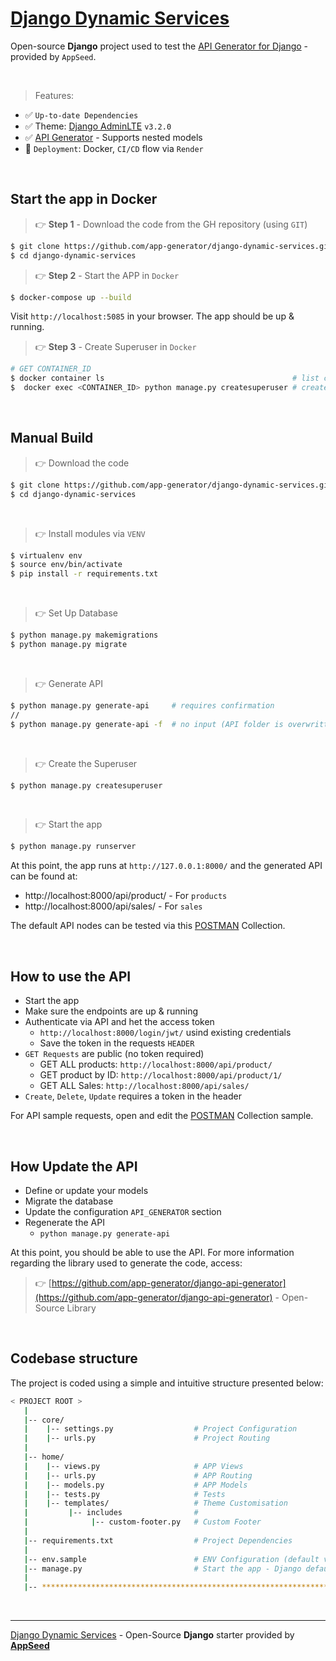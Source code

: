 # [Django Dynamic Services](https://github.com/app-generator/django-dynamic-services) 

Open-source **Django** project used to test the [API Generator for Django](https://github.com/app-generator/django-api-generator) - provided by `AppSeed`.

<br />

> Features: 

- ✅ `Up-to-date Dependencies`
- ✅ Theme: [Django AdminLTE](https://github.com/app-generator/django-admin-adminlte) `v3.2.0`
- ✅ [API Generator](https://github.com/app-generator/django-api-generator) - Supports nested models
- 🚀 `Deployment`: Docker, `CI/CD` flow via `Render`

<br />

## Start the app in Docker

> 👉 **Step 1** - Download the code from the GH repository (using `GIT`)

```bash
$ git clone https://github.com/app-generator/django-dynamic-services.git
$ cd django-dynamic-services
```

> 👉 **Step 2** - Start the APP in `Docker`

```bash
$ docker-compose up --build
```

Visit `http://localhost:5085` in your browser. The app should be up & running.


> 👉 **Step 3** - Create Superuser in `Docker`

```bash
# GET CONTAINER_ID
$ docker container ls                                          # list containes & get the ID
$  docker exec <CONTAINER_ID> python manage.py createsuperuser # create the superuser
```

<br />

## Manual Build 

> 👉 Download the code  

```bash
$ git clone https://github.com/app-generator/django-dynamic-services.git
$ cd django-dynamic-services
```

<br />

> 👉 Install modules via `VENV`  

```bash
$ virtualenv env
$ source env/bin/activate
$ pip install -r requirements.txt
```

<br />

> 👉 Set Up Database

```bash
$ python manage.py makemigrations
$ python manage.py migrate
```

<br />

> 👉 Generate API

```bash
$ python manage.py generate-api     # requires confirmation
// 
$ python manage.py generate-api -f  # no input (API folder is overwritten)
```

<br />

> 👉 Create the Superuser

```bash
$ python manage.py createsuperuser
```

<br />

> 👉 Start the app

```bash
$ python manage.py runserver
```

At this point, the app runs at `http://127.0.0.1:8000/` and the generated API can be found at: 

- http://localhost:8000/api/product/ - For `products`
- http://localhost:8000/api/sales/ - For `sales` 

The default API nodes can be tested via this [POSTMAN](./media/test.postman_collection) Collection.  

<br />

## How to use the API

- Start the app
- Make sure the endpoints are up & running 
- Authenticate via API and het the access token
  - `http://localhost:8000/login/jwt/` usind existing credentials 
  - Save the token in the requests `HEADER`
- `GET Requests` are public (no token required)
  - GET ALL products: `http://localhost:8000/api/product/`
  - GET product by ID: `http://localhost:8000/api/product/1/`
  - GET ALL Sales: `http://localhost:8000/api/sales/`
- `Create`, `Delete`, `Update` requires a token in the header

For API sample requests, open and edit the [POSTMAN](./media/test.postman_collection) Collection sample.

<br />

## How Update the API

- Define or update your models
- Migrate the database
- Update the configuration `API_GENERATOR` section
- Regenerate the API
  - `python manage.py generate-api`

At this point, you should be able to use the API. For more information regarding the library used to generate the code, access: 

> 👉 [https://github.com/app-generator/django-api-generator](https://github.com/app-generator/django-api-generator) - Open-Source Library

<br />

## Codebase structure

The project is coded using a simple and intuitive structure presented below:

```bash
< PROJECT ROOT >
   |
   |-- core/                            
   |    |-- settings.py                  # Project Configuration  
   |    |-- urls.py                      # Project Routing
   |
   |-- home/
   |    |-- views.py                     # APP Views 
   |    |-- urls.py                      # APP Routing
   |    |-- models.py                    # APP Models 
   |    |-- tests.py                     # Tests  
   |    |-- templates/                   # Theme Customisation 
   |         |-- includes                # 
   |              |-- custom-footer.py   # Custom Footer      
   |     
   |-- requirements.txt                  # Project Dependencies
   |
   |-- env.sample                        # ENV Configuration (default values)
   |-- manage.py                         # Start the app - Django default start script
   |
   |-- ************************************************************************
```

<br /> 

---
[Django Dynamic Services](https://github.com/app-generator/django-dynamic-services) - Open-Source **Django** starter provided by **[AppSeed](https://appseed.us/)**
